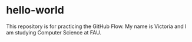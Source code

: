 # hello-world
This repository is for practicing the GitHub Flow.
My name is Victoria and I am studying Computer Science at FAU. 

